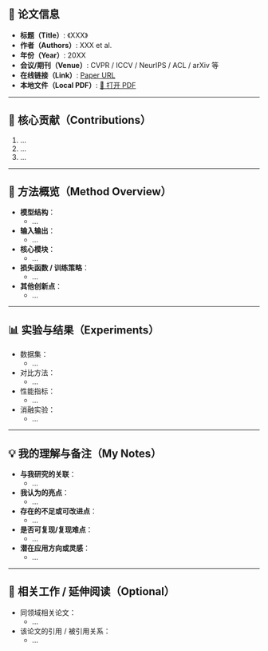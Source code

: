 ## 📘 论文信息

- **标题（Title）**: 《XXX》
- **作者（Authors）**: XXX et al.
- **年份（Year）**: 20XX
- **会议/期刊（Venue）**: CVPR / ICCV / NeurIPS / ACL / arXiv 等
- **在线链接（Link）**: [Paper URL](https://...)
- **本地文件（Local PDF）**: [📂 打开 PDF](paper/XXX.pdf)

---

## 🎯 核心贡献（Contributions）

1. ...
2. ...
3. ...

---

## 🧠 方法概览（Method Overview）

- **模型结构**：
  - ...
- **输入输出**：
  - ...
- **核心模块**：
  - ...
- **损失函数 / 训练策略**：
  - ...
- **其他创新点**：
  - ...

---

## 📊 实验与结果（Experiments）

- 数据集：
  - ...
- 对比方法：
  - ...
- 性能指标：
  - ...
- 消融实验：
  - ...

---

## 💡 我的理解与备注（My Notes）

- **与我研究的关联**：
  - ...
- **我认为的亮点**：
  - ...
- **存在的不足或可改进点**：
  - ...
- **是否可复现/复现难点**：
  - ...
- **潜在应用方向或灵感**：
  - ...

---

## 🧩 相关工作 / 延伸阅读（Optional）

- 同领域相关论文：
  - ...
- 该论文的引用 / 被引用关系：
  - ...
